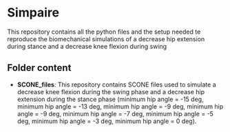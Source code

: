 # Simpaire
This repository contains all the python files and the setup needed te reproduce the biomechanical simulations of a decrease hip extension during stance and a decrease knee flexion during swing

## Folder content
+ **SCONE_files**:  This repository contains SCONE files used to simulate a decrease knee flexion during the swing phase and a decrease hip extension during the stance phase (minimum hip angle = -15 deg, minimum hip angle = -13 deg, minimum hip angle = -9 deg, minimum hip angle = -9 deg, minimum hip angle = -7 deg, minimum hip angle = -5 deg, minimum hip angle = -3 deg, minimum hip angle = 0 deg).
